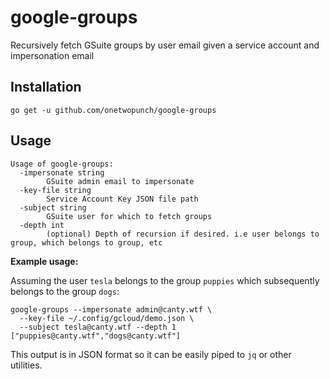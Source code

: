 # google-groups

Recursively fetch GSuite groups by user email given a service account and impersonation email

## Installation

```
go get -u github.com/onetwopunch/google-groups
```

## Usage

```
Usage of google-groups:
  -impersonate string
    	GSuite admin email to impersonate
  -key-file string
    	Service Account Key JSON file path
  -subject string
    	GSuite user for which to fetch groups
  -depth int
    	(optional) Depth of recursion if desired. i.e user belongs to group, which belongs to group, etc
```

**Example usage:**

Assuming the user `tesla` belongs to the group `puppies` which subsequently belongs to the group `dogs`:

```
google-groups --impersonate admin@canty.wtf \
  --key-file ~/.config/gcloud/demo.json \
  --subject tesla@canty.wtf --depth 1
["puppies@canty.wtf","dogs@canty.wtf"]
```

This output is in JSON format so it can be easily piped to `jq` or other utilities.
